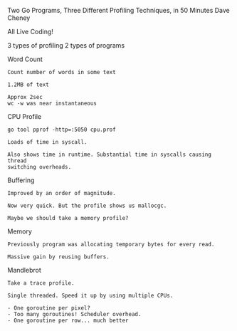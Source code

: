 Two Go Programs, Three Different Profiling Techniques, in 50 Minutes
Dave Cheney


All Live Coding!

3 types of profiling
2 types of programs


Word Count

    Count number of words in some text

    1.2MB of text

    Approx 2sec
    wc -w was near instantaneous


CPU Profile

    go tool pprof -http=:5050 cpu.prof

    Loads of time in syscall.

    Also shows time in runtime. Substantial time in syscalls causing thread
    switching overheads.


Buffering

    Improved by an order of magnitude.

    Now very quick. But the profile shows us mallocgc.

    Maybe we should take a memory profile?


Memory

    Previously program was allocating temporary bytes for every read.

    Massive gain by reusing buffers.


Mandlebrot

    Take a trace profile.

    Single threaded. Speed it up by using multiple CPUs.

    - One goroutine per pixel?
    - Too many goroutines! Scheduler overhead.
    - One goroutine per row... much better
